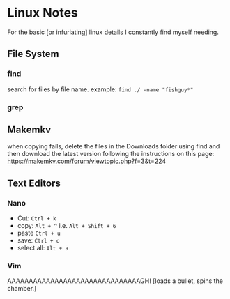 # Linux Notes
For the basic [or infuriating] linux details I constantly find myself needing.

## File System

### find
search for files by file name.
example: `find ./ -name "fishguy*"`

### grep

## Makemkv
when copying fails, delete the files in the Downloads folder using find and then download the latest version following the instructions on this page: https://makemkv.com/forum/viewtopic.php?f=3&t=224

## Text Editors
### Nano
* Cut: 		`Ctrl + k`
* copy: 	`Alt + ^` i.e. `Alt + Shift + 6`
* paste 	`Ctrl + u`
* save: 	`Ctrl + o`
* select all: `Alt + a`

### Vim
AAAAAAAAAAAAAAAAAAAAAAAAAAAAAAAGH! [loads a bullet, spins the chamber.]
